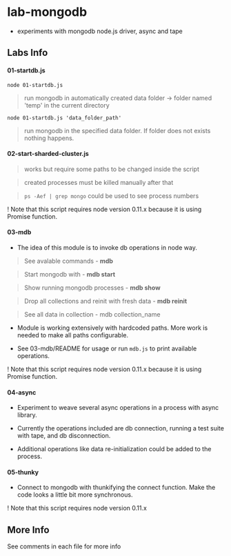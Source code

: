lab-mongodb
===========

* experiments with mongodb node.js driver, async and tape


## Labs Info

#### 01-startdb.js

```node 01-startdb.js```

> run mongodb in automatically created data folder -> folder named 'temp' in the current directory

```node 01-startdb.js 'data_folder_path'```

> run mongodb in the specified data folder. If folder does not exists nothing happens.



#### 02-start-sharded-cluster.js

> works but require some paths to be changed inside the script

> created processes must be killed manually after that

> ```ps -Aef | grep mongo``` could be used to see process numbers

! Note that this script requires node version 0.11.x because it is using Promise function.

#### 03-mdb

* The idea of this module is to invoke db operations in node way. 

> See avalable commands - **mdb**

> Start mongodb with - **mdb start**

> Show running mongodb processes - **mdb show**

> Drop all collections and reinit with fresh data - **mdb reinit**

> See all data in collection - mdb collection_name 

* Module is working extensively with hardcoded paths. More work is needed to make all paths configurable.

* See 03-mdb/README for usage or run ```mdb.js``` to print available operations.

! Note that this script requires node version 0.11.x because it is using Promise function.


#### 04-async

* Experiment to weave several async operations in a process with async library.

* Currently the operations included are db connection, running a test suite with tape, and db disconnection.

* Additional operations like data re-initialization could be added to the process.


#### 05-thunky

* Connect to mongodb with thunkifying the connect function. Make the code looks a little bit more synchronous.

! Note that this script requires node version 0.11.x


## More Info

See comments in each file for more info
